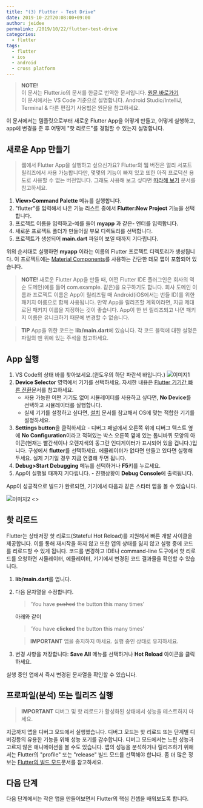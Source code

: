 ```yaml
---
title: "(3) Flutter - Test Drive"
date: 2019-10-22T20:08:00+09:00
author: jeidee
permalink: /2019/10/22/flutter-test-drive
categories:
  - flutter
tags:
  - flutter
  - ios
  - android
  - cross platform
---
```


> **NOTE!**  
> 이 문서는 Flutter.io의 문서를 한글로 번역한 문서입니다. [원문 바로가기](https://flutter.dev/docs/get-started/test-drive?tab=vscode)  
> 이 문서에서는 VS Code 기준으로 설명합니다. Android Studio/IntelliJ, Terminal & 다른 편집기 사용법은 원문을 참고하세요.

이 문서에서는 템플릿으로부터 새로운 Flutter App을 어떻게 만들고, 어떻게 실행하고, app에 변경을 준 후 어떻게 "핫 리로드"를 경험할 수 있는지 설명합니다.

## 새로운 App 만들기

> 웹에서 Flutter App을 실행하고 싶으신가요? Flutter의 웹 버전은 얼리 서포트 릴리즈에서 사용 가능합니다만, 몇몇의 기능이 빠져 있고 또한 아직 프로덕션 용도로 사용할 수 없는 버전입니다. 그래도 사용해 보고 싶다면 [따라해 보기](https://flutter.dev/docs/get-started/web) 문서를 참고하세요.

1. **View>Command Palette** 메뉴를 실행합니다.
2. "flutter"를 입력해서 나온 기능 리스트 중에서 **Flutter:New Project** 기능을 선택합니다.
3. 프로젝트 이름을 입력하고-예를 들어 **myapp** 과 같은- 엔터를 입력합니다.
4. 새로운 프로젝트 폴더가 만들어질 부모 디렉토리를 선택합니다.
5. 프로젝트가 생성되어 **main.dart** 파일이 보일 때까지 기다립니다.

위의 순서대로 실행하면 **myapp** 이라는 이름의 Flutter 프로젝트 디렉토리가 생성됩니다. 이 프로젝트에는 [Material Components](https://material.io/guidelines)를 사용하는 간단한 데모 앱이 포함되어 있습니다.

> **NOTE!** 새로운 Flutter App을 만들 때, 어떤 Flutter IDE 플러그인은 회사의 역순 도메인(예를 들어 com.example. 같은)을 요구하기도 합니다. 회사 도메인 이름과 프로젝트 이름은 App이 릴리즈될 때 Android(iOS에서는 번들 ID)를 위한 패키지 이름으로 함께 사용됩니다. 만약 App을 릴리즈할 계획이라면, 지금 제대로된 패키지 이름을 지정하는 것이 좋습니다. App이 한 번 릴리즈되고 나면 패키지 이름은 유니크하기 때문에 변경할 수 없습니다.

> **TIP** App을 위한 코드는 **lib/main.dart**에 있습니다. 각 코드 블럭에 대한 설명은 파일의 맨 위에 있는 주석을 참고하세요.

## App 실행

1. VS Code의 상태 바를 찾아보세요.(윈도우의 하단 파란색 바입니다.)
   ![이미지1](https://flutter.dev/assets/tools/vs-code/device_status_bar-e3e86fb35b20e3c96f9f42243dddbd538bdfecb078a7136bdfad3b103a7912bc.png)
2. **Device Selector** 영역에서 기기를 선택하세요. 자세한 내용은 [Flutter 기기간 빠른 전환](https://dartcode.org/docs/quickly-switching-between-flutter-devices)문서를 참고하세요.
   - 사용 가능한 어떤 기기도 없어 시뮬레이터를 사용하고 싶다면, **No Device**를 선택하고 시뮬레이터를 실행합니다.
   - 실제 기기를 설정하고 싶다면, [설치](https://flutter.dev/docs/get-started/install) 문서를 참고해서 OS에 맞는 적합한 기기를 설정하세요.
3. **Settings button**을 클릭하세요 - 디버그 패널에서 오른쪽 위에 디버그 텍스트 옆에 **No Configuration**이라고 적혀있는 박스 오른쪽 옆에 있는 톱니바퀴 모양의 아이콘(현재는 빨간색이나 오렌지색의 동그란 인디게이터가 표시되어 있을 겁니다.)입니다. 구성에서 **flutter**를 선택하세요. 에뮬레이터가 없다면 만들고 있다면 실행해 두세요. 실제 기기일 경우 지금 연결해 두면 됩니다.
4. **Debug>Start Debugging** 메뉴를 선택하거나 **F5**키를 누르세요.
5. App이 실행될 때까지 기다립니다. - 진행상황이 **Debug Console**에 출력됩니다.

App이 성공적으로 빌드가 완료되면, 기기에서 다음과 같은 스타터 앱을 볼 수 있습니다.

![이미지2 <>](https://flutter.dev/assets/get-started/ios/starter-app-5e284e57b8dce587ea1dfdac7da616e6ec9dc263a409a9a8f99cf836340f47b8.png)

## 핫 리로드

Flutter는 상태저장 핫 리로드(Stateful Hot Reload)를 지원해서 빠른 개발 사이클을 제공합니다. 이를 통해 재시작을 하지 않고 또한 앱의 상태를 잃지 않고 실행 중에 코드를 리로드할 수 있게 됩니다. 코드를 변경하고 IDE나 command-line 도구에서 핫 리로드를 요청하면 시뮬레이터, 에뮬레이터, 기기에서 변경된 코드 결과물을 확인할 수 있습니다.

1. **lib/main.dart**를 엽니다.
2. 다음 문자열을 수정합니다.

   > 'You have ~~pushed~~ the button this many times'

   아래와 같이

   > 'You have **clicked** the button this many times'

   > **IMPORTANT** 앱을 중지하지 마세요. 실행 중인 상태로 유지하세요.

3. 변경 사항을 저장합니다: **Save All** 메뉴를 선택하거나 **Hot Reload** 아이콘을 클릭하세요.

실행 중인 앱에서 즉시 변경된 문자열을 확인할 수 있습니다.

## 프로파일(분석) 또는 릴리즈 실행

> **IMPORTANT** 디버그 및 핫 리로드가 활성화된 상태에서 성능을 테스트하지 마세요.

지금까지 앱을 디버그 모드에서 실행했습니다. 디버그 모드는 핫 리로드 또는 단계별 디버깅등의 유용한 기능을 위해 성능 포기를 감수합니다. 디버그 모드에서는 느린 성능과 고르지 않은 애니메이션을 볼 수도 있습니다. 앱의 성능을 분석하거나 릴리즈하기 위해서는 Flutter의 "profile" 또는 "release" 빌드 모드를 선택해야 합니다. 좀 더 많은 정보는 [Flutter의 빌드 모드](https://flutter.dev/docs/testing/build-modes)문서를 참고하세요.

## 다음 단계

다음 단계에서는 작은 앱을 만들어보면서 Flutter의 핵심 컨셉을 배워보도록 합니다.
